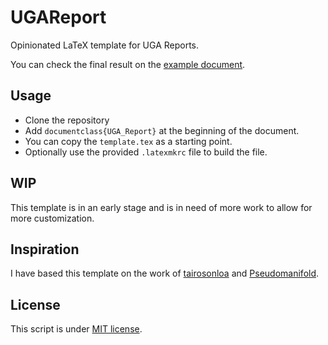 # UGAReport

Opinionated LaTeX template for UGA Reports.

You can check the final result on the [example document](https://github.com/servinagrero/UGAReport/blob/master/example.pdf).

## Usage

- Clone the repository
- Add `documentclass{UGA_Report}` at the beginning of the document.
- You can copy the `template.tex` as a starting point.
- Optionally use the provided `.latexmkrc` file to build the file.

## WIP

This template is in an early stage and is in need of more work to allow for more customization.

## Inspiration

I have based this template on the work of [tairosonloa](https://github.com/tairosonloa/UC3M_LaTeX_template) and [Pseudomanifold](https://github.com/Pseudomanifold/latex-mimosis).

## License

This script is under [MIT license](https://github.com/servinagrero/UGAReport/blob/master/LICENSE).
